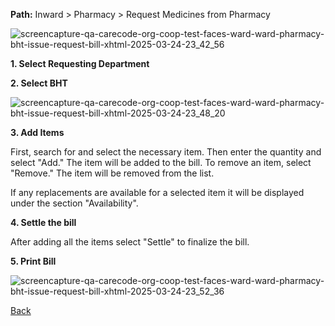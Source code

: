 **Path:**
Inward > Pharmacy > Request Medicines from Pharmacy

 
![screencapture-qa-carecode-org-coop-test-faces-ward-ward-pharmacy-bht-issue-request-bill-xhtml-2025-03-24-23_42_56](https://github.com/user-attachments/assets/d175300e-6f77-439b-a3a4-de62bfa0d913)

**1. Select Requesting Department**

**2. Select BHT**

![screencapture-qa-carecode-org-coop-test-faces-ward-ward-pharmacy-bht-issue-request-bill-xhtml-2025-03-24-23_48_20](https://github.com/user-attachments/assets/000f88a7-f481-498b-8c34-e73bf0c986e8)

**3. Add Items**

First, search for and select the necessary item. Then enter the quantity and select "Add." The item will be added to the bill. To remove an item, select "Remove." The item will be removed from the list.

If any replacements are available for a selected item it will be displayed under the section "Availability".

**4. Settle the bill**

After adding all the items select "Settle" to finalize the bill.

**5. Print Bill**

![screencapture-qa-carecode-org-coop-test-faces-ward-ward-pharmacy-bht-issue-request-bill-xhtml-2025-03-24-23_52_36](https://github.com/user-attachments/assets/5fbd7711-5918-4ba5-b9e9-08d1f718f75c)


[Back](https://github.com/hmislk/hmis/wiki/Inward)
